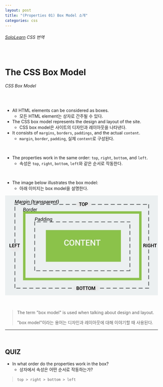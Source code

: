```yaml
---
layout: post
title: "(Properties 01) Box Model 소개"
categories: css
---
```


###### [SoloLearn](https://www.sololearn.com/) CSS 번역

<br>

# The CSS Box Model

###### CSS Box Model

<br>

- All HTML elements can be considered as boxes.
  - 모든 HTML element는 상자로 간주될 수 있다.
- The CSS box model represents the design and layout of the site.
  - CSS box model은 사이트의 디자인과 레이아웃을 나타낸다.
- It consists of `margins`, `borders`, `paddings`, and the actual `content`.
  - `margin`, `border`, `padding`, 실제 `content`로 구성된다.

<br>

- The properties work in the same order: `top`, `right`, `bottom`, and `left`.
  - 속성은 `top`, `right`, `bottom`, `left`와 같은 순서로 작동한다.

<br>

- The image below illustrates the box model:
  - 아래 이미지는 box model을 설명한다.

![img](/assets/img/css-sololearn-properties-01-01.png)

<br>

> The term "box model" is used when talking about design and layout.
>
> "box model"이라는 용어는 디자인과 레이아웃에 대해 이야기할 때 사용된다.

------

<br>

## QUIZ

- In what order do the properties work in the box?
  - 상자에서 속성은 어떤 순서로 작동하는가?

> `top > right > bottom > left`

<br>
